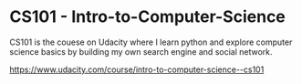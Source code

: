 # CS101 - Intro-to-Computer-Science

CS101 is the couese on Udacity where I learn python and explore computer science basics by building my own search engine and social network.

https://www.udacity.com/course/intro-to-computer-science--cs101
